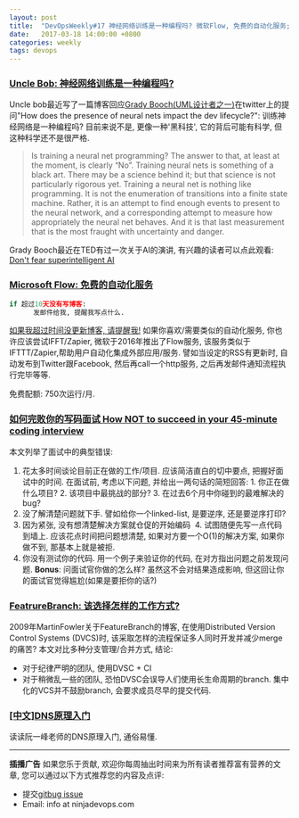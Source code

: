 ```yaml
---
layout: post
title:  "DevOpsWeekly#17 神经网络训练是一种编程吗? 微软Flow, 免费的自动化服务; 如何完败你的写代码面试? 该选择哪种FeatureBranch工作方式? DNS原理入门"
date:   2017-03-18 14:00:00 +0800
categories: weekly
tags: devops
---
```


### [**Uncle Bob: 神经网络训练是一种编程吗?**](http://blog.cleancoder.com/uncle-bob/2017/03/16/DrCalvin.html)
  
  Uncle bob最近写了一篇博客回应[Grady Booch(UML设计者之一)](https://en.wikipedia.org/wiki/Grady_Booch)在twitter上的提问"How does the presence of neural nets impact the dev lifecycle?":
   训练神经网络是一种编程吗? 目前来说不是, 更像一种'黑科技', 它的背后可能有科学, 但这种科学还不是很严格. 
 
  > Is training a neural net programming? The answer to that, at least at the moment, is clearly “No”. Training neural nets is something of a black art. There may be a science behind it; but that science is not particularly rigorous yet.
  Training a neural net is nothing like programming. It is not the enumeration of transitions into a finite state machine. Rather, it is an attempt to find enough events to present to the neural network, and a corresponding attempt to measure how appropriately the neural net behaves. And it is that last measurement that is the most fraught with uncertainty and danger.

  Grady Booch最近在TED有过一次关于AI的演讲, 有兴趣的读者可以点此观看: [Don't fear superintelligent AI
](https://www.ted.com/talks/grady_booch_don_t_fear_superintelligence)


### [**Microsoft Flow: 免费的自动化服务**](https://flow.microsoft.com/en-us/pricing/)
  ```python
  if 超过10天没有写博客:
        发邮件给我, 提醒我写点什么.
  ```
  [如果我超过时间没更新博客, 请提醒我!](https://flow.microsoft.com/en-us/blog/fotw-remind-to-post/)
  如果你喜欢/需要类似的自动化服务, 你也许应该尝试IFFT/Zapier, 
  微软于2016年推出了Flow服务, 该服务类似于IFTTT/Zapier,帮助用户自动化集成外部应用/服务. 譬如当设定的RSS有更新时, 自动发布到Twitter跟Facebook, 然后再call一个http服务, 之后再发邮件通知流程执行完毕等等. 

  免费配额: 750次运行/月. 


### [**如何完败你的写码面试 How NOT to succeed in your 45-minute coding interview**](https://dev.to/fahimulhaq/how-not-to-succeed-in-your-45-minute-coding-interview)
  
  本文列举了面试中的典型错误: 
  
  1. 花太多时间谈论目前正在做的工作/项目. 应该简洁直白的切中要点, 把握好面试中的时间. 在面试前, 考虑以下问题, 并给出一两句话的简短回答: 1. 你正在做什么项目? 2. 该项目中最挑战的部分? 3. 在过去6个月中你碰到的最难解决的bug? 
  2. 没了解清楚问题就下手. 譬如给你一个linked-list, 是要逆序, 还是要逆序打印? 
  3. 因为紧张, 没有想清楚解决方案就仓促的开始编码
  4. 试图随便先写一点代码到墙上. 应该花点时间把问题想清楚, 如果对方要一个O(1)的解决方案, 如果你做不到, 那基本上就是被拒.
  5. 你没有测试你的代码. 用一个例子来验证你的代码, 在对方指出问题之前发现问题. 
  **Bonus**: 问面试官你做的怎么样? 虽然这不会对结果造成影响, 但这回让你的面试官觉得尴尬(如果是要拒你的话?)

### [**FeatrureBranch: 该选择怎样的工作方式?**](https://martinfowler.com/bliki/FeatureBranch.html)
  
  2009年MartinFowler关于FeatureBranch的博客, 在使用Distributed Version Control Systems (DVCS)时, 该采取怎样的流程保证多人同时开发并减少merge的痛苦? 本文对比多种分支管理/合并方式, 结论:
  - 对于纪律严明的团队, 使用DVSC + CI
  - 对于稍微乱一些的团队, 恐怕DVSC会误导人们使用长生命周期的branch. 集中化的VCS并不鼓励branch, 会要求成员尽早的提交代码. 


### [**[中文]DNS原理入门**](http://www.ruanyifeng.com/blog/2016/06/dns.html)

  读读阮一峰老师的DNS原理入门, 通俗易懂. 
  

---
**插播广告**
如果您乐于贡献, 欢迎你每周抽出时间来为所有读者推荐富有营养的文章, 您可以通过以下方式推荐您的内容及点评:
 - 提交[gitbug issue](https://github.com/NinjaDevOps-dot-com/NinjaDevOps-dot-com.github.io/issues)
 - Email: info at ninjadevops.com
